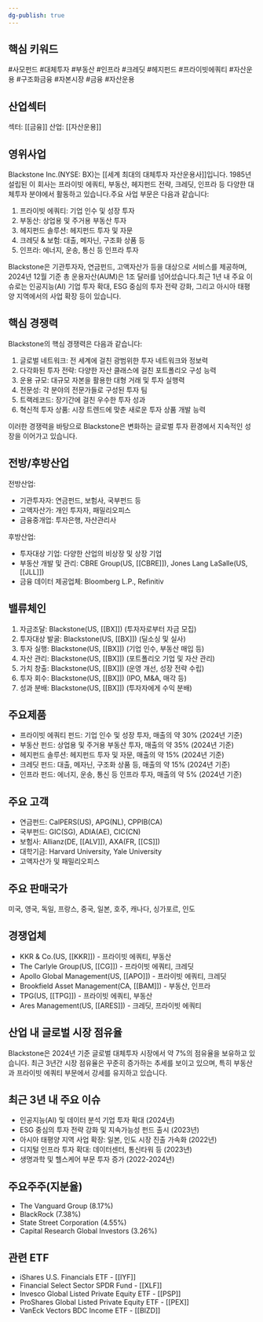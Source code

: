 ```yaml
---
dg-publish: true
---
```

## 핵심 키워드

#사모펀드 #대체투자 #부동산 #인프라 #크레딧 #헤지펀드 #프라이빗에쿼티 #자산운용  #구조화금융 #자본시장 #금융 #자산운용

## 산업섹터

섹터: [[금융]]
산업: [[자산운용]]

## 영위사업

Blackstone Inc.(NYSE: BX)는 [[세계 최대의 대체투자 자산운용사]]입니다. 1985년 설립된 이 회사는 프라이빗 에쿼티, 부동산, 헤지펀드 전략, 크레딧, 인프라 등 다양한 대체투자 분야에서 활동하고 있습니다.주요 사업 부문은 다음과 같습니다:

1. 프라이빗 에쿼티: 기업 인수 및 성장 투자
2. 부동산: 상업용 및 주거용 부동산 투자
3. 헤지펀드 솔루션: 헤지펀드 투자 및 자문
4. 크레딧 & 보험: 대출, 메자닌, 구조화 상품 등
5. 인프라: 에너지, 운송, 통신 등 인프라 투자

Blackstone은 기관투자자, 연금펀드, 고액자산가 등을 대상으로 서비스를 제공하며, 2024년 12월 기준 총 운용자산(AUM)은 1조 달러를 넘어섰습니다.최근 1년 내 주요 이슈로는 인공지능(AI) 기업 투자 확대, ESG 중심의 투자 전략 강화, 그리고 아시아 태평양 지역에서의 사업 확장 등이 있습니다.

## 핵심 경쟁력

Blackstone의 핵심 경쟁력은 다음과 같습니다:

1. 글로벌 네트워크: 전 세계에 걸친 광범위한 투자 네트워크와 정보력
2. 다각화된 투자 전략: 다양한 자산 클래스에 걸친 포트폴리오 구성 능력
3. 운용 규모: 대규모 자본을 활용한 대형 거래 및 투자 실행력
4. 전문성: 각 분야의 전문가들로 구성된 투자 팀
5. 트랙레코드: 장기간에 걸친 우수한 투자 성과
6. 혁신적 투자 상품: 시장 트렌드에 맞춘 새로운 투자 상품 개발 능력

이러한 경쟁력을 바탕으로 Blackstone은 변화하는 글로벌 투자 환경에서 지속적인 성장을 이어가고 있습니다.

## 전방/후방산업

전방산업:

- 기관투자자: 연금펀드, 보험사, 국부펀드 등
- 고액자산가: 개인 투자자, 패밀리오피스
- 금융중개업: 투자은행, 자산관리사

후방산업:

- 투자대상 기업: 다양한 산업의 비상장 및 상장 기업
- 부동산 개발 및 관리: CBRE Group(US, [[CBRE]]), Jones Lang LaSalle(US, [[JLL]])
- 금융 데이터 제공업체: Bloomberg L.P., Refinitiv

## 밸류체인

1. 자금조달: Blackstone(US, [[BX]]) (투자자로부터 자금 모집)
2. 투자대상 발굴: Blackstone(US, [[BX]]) (딜소싱 및 실사)
3. 투자 실행: Blackstone(US, [[BX]]) (기업 인수, 부동산 매입 등)
4. 자산 관리: Blackstone(US, [[BX]]) (포트폴리오 기업 및 자산 관리)
5. 가치 창출: Blackstone(US, [[BX]]) (운영 개선, 성장 전략 수립)
6. 투자 회수: Blackstone(US, [[BX]]) (IPO, M&A, 매각 등)
7. 성과 분배: Blackstone(US, [[BX]]) (투자자에게 수익 분배)

## 주요제품

- 프라이빗 에쿼티 펀드: 기업 인수 및 성장 투자, 매출의 약 30% (2024년 기준)
- 부동산 펀드: 상업용 및 주거용 부동산 투자, 매출의 약 35% (2024년 기준)
- 헤지펀드 솔루션: 헤지펀드 투자 및 자문, 매출의 약 15% (2024년 기준)
- 크레딧 펀드: 대출, 메자닌, 구조화 상품 등, 매출의 약 15% (2024년 기준)
- 인프라 펀드: 에너지, 운송, 통신 등 인프라 투자, 매출의 약 5% (2024년 기준)

## 주요 고객

- 연금펀드: CalPERS(US), APG(NL), CPPIB(CA)
- 국부펀드: GIC(SG), ADIA(AE), CIC(CN)
- 보험사: Allianz(DE, [[ALV]]), AXA(FR, [[CS]])
- 대학기금: Harvard University, Yale University
- 고액자산가 및 패밀리오피스

## 주요 판매국가

미국, 영국, 독일, 프랑스, 중국, 일본, 호주, 캐나다, 싱가포르, 인도

## 경쟁업체

- KKR & Co.(US, [[KKR]]) - 프라이빗 에쿼티, 부동산
- The Carlyle Group(US, [[CG]]) - 프라이빗 에쿼티, 크레딧
- Apollo Global Management(US, [[APO]]) - 프라이빗 에쿼티, 크레딧
- Brookfield Asset Management(CA, [[BAM]]) - 부동산, 인프라
- TPG(US, [[TPG]]) - 프라이빗 에쿼티, 부동산
- Ares Management(US, [[ARES]]) - 크레딧, 프라이빗 에쿼티

## 산업 내 글로벌 시장 점유율

Blackstone은 2024년 기준 글로벌 대체투자 시장에서 약 7%의 점유율을 보유하고 있습니다. 최근 3년간 시장 점유율은 꾸준히 증가하는 추세를 보이고 있으며, 특히 부동산과 프라이빗 에쿼티 부문에서 강세를 유지하고 있습니다.

## 최근 3년 내 주요 이슈

- 인공지능(AI) 및 데이터 분석 기업 투자 확대 (2024년)
- ESG 중심의 투자 전략 강화 및 지속가능성 펀드 출시 (2023년)
- 아시아 태평양 지역 사업 확장: 일본, 인도 시장 진출 가속화 (2022년)
- 디지털 인프라 투자 확대: 데이터센터, 통신타워 등 (2023년)
- 생명과학 및 헬스케어 부문 투자 증가 (2022-2024년)

## 주요주주(지분율)

- The Vanguard Group (8.17%)
- BlackRock (7.38%)
- State Street Corporation (4.55%)
- Capital Research Global Investors (3.26%)

## 관련 ETF

- iShares U.S. Financials ETF - [[IYF]]
- Financial Select Sector SPDR Fund - [[XLF]]
- Invesco Global Listed Private Equity ETF - [[PSP]]
- ProShares Global Listed Private Equity ETF - [[PEX]]
- VanEck Vectors BDC Income ETF - [[BIZD]]